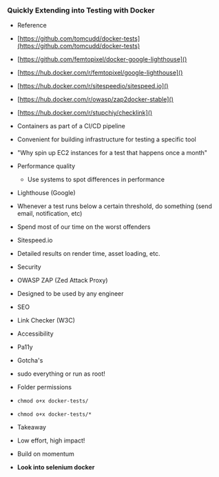 ### Quickly Extending into Testing with Docker
* Reference
 * [https://github.com/tomcudd/docker-tests](https://github.com/tomcudd/docker-tests)
 * [https://github.com/femtopixel/docker-google-lighthouse]()
 * [https://hub.docker.com/r/femtopixel/google-lighthouse]()
 * [https://hub.docker.com/r/sitespeedio/sitespeed.io]()
 * [https://hub.docker.com/r/owasp/zap2docker-stable]()
 * [https://hub.docker.com/r/stupchiy/checklink]()

* Containers as part of a CI/CD pipeline
 * Convenient for building infrastructure for testing a specific tool
  * "Why spin up EC2 instances for a test that happens once a month"
 * Performance quality
   * Use systems to spot differences in performance
 * Lighthouse (Google)
  * Whenever a test runs below a certain threshold, do something (send email, notification, etc)
 * Spend most of our time on the worst offenders
* Sitespeed.io
 * Detailed results on render time, asset loading, etc.
* Security
 * OWASP ZAP (Zed Attack Proxy)
  * Designed to be used by any engineer
* SEO
 * Link Checker (W3C)
* Accessibility
 * Pa11y
* Gotcha's
 * sudo everything or run as root!
 * Folder permissions
  * `chmod o+x docker-tests/`
  * `chmod o+x docker-tests/*`

* Takeaway
 * Low effort, high impact!
 * Build on momentum
 * **Look into selenium docker**
